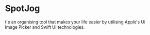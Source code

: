 # SpotJog
t's an organising tool that makes your life easier by utilising Apple's UI Image Picker and Swift UI technologies.
